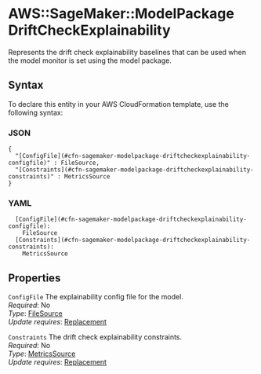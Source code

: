 # AWS::SageMaker::ModelPackage DriftCheckExplainability<a name="aws-properties-sagemaker-modelpackage-driftcheckexplainability"></a>

Represents the drift check explainability baselines that can be used when the model monitor is set using the model package\.

## Syntax<a name="aws-properties-sagemaker-modelpackage-driftcheckexplainability-syntax"></a>

To declare this entity in your AWS CloudFormation template, use the following syntax:

### JSON<a name="aws-properties-sagemaker-modelpackage-driftcheckexplainability-syntax.json"></a>

```
{
  "[ConfigFile](#cfn-sagemaker-modelpackage-driftcheckexplainability-configfile)" : FileSource,
  "[Constraints](#cfn-sagemaker-modelpackage-driftcheckexplainability-constraints)" : MetricsSource
}
```

### YAML<a name="aws-properties-sagemaker-modelpackage-driftcheckexplainability-syntax.yaml"></a>

```
  [ConfigFile](#cfn-sagemaker-modelpackage-driftcheckexplainability-configfile):
    FileSource
  [Constraints](#cfn-sagemaker-modelpackage-driftcheckexplainability-constraints):
    MetricsSource
```

## Properties<a name="aws-properties-sagemaker-modelpackage-driftcheckexplainability-properties"></a>

`ConfigFile` <a name="cfn-sagemaker-modelpackage-driftcheckexplainability-configfile"></a>
The explainability config file for the model\.  
_Required_: No  
_Type_: [FileSource](aws-properties-sagemaker-modelpackage-filesource.md)  
_Update requires_: [Replacement](https://docs.aws.amazon.com/AWSCloudFormation/latest/UserGuide/using-cfn-updating-stacks-update-behaviors.html#update-replacement)

`Constraints` <a name="cfn-sagemaker-modelpackage-driftcheckexplainability-constraints"></a>
The drift check explainability constraints\.  
_Required_: No  
_Type_: [MetricsSource](aws-properties-sagemaker-modelpackage-metricssource.md)  
_Update requires_: [Replacement](https://docs.aws.amazon.com/AWSCloudFormation/latest/UserGuide/using-cfn-updating-stacks-update-behaviors.html#update-replacement)
